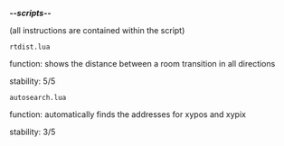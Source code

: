 ***--scripts--***

(all instructions are contained within the script)

`rtdist.lua`

function: shows the distance between a room transition in all directions

stability: 5/5

`autosearch.lua`

function: automatically finds the addresses for xypos and xypix

stability: 3/5
